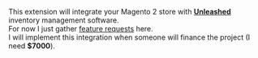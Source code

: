 This extension will integrate your Magento 2 store with **[Unleashed](https://www.unleashedsoftware.com)** inventory management software.  
For now I just gather [feature requests](https://github.com/mage2pro/unleashed/issues) here.  
I will implement this integration when someone will finance the project (I need **$7000**).
